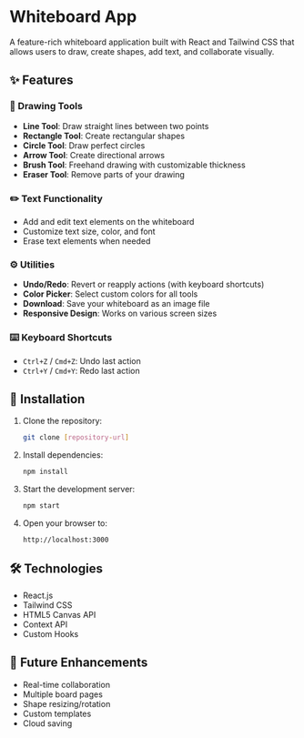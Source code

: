 # Whiteboard App

A feature-rich whiteboard application built with React and Tailwind CSS that allows users to draw, create shapes, add text, and collaborate visually.

## ✨ Features

### 🎨 Drawing Tools

- **Line Tool**: Draw straight lines between two points
- **Rectangle Tool**: Create rectangular shapes
- **Circle Tool**: Draw perfect circles
- **Arrow Tool**: Create directional arrows
- **Brush Tool**: Freehand drawing with customizable thickness
- **Eraser Tool**: Remove parts of your drawing

### ✏️ Text Functionality

- Add and edit text elements on the whiteboard
- Customize text size, color, and font
- Erase text elements when needed

### ⚙️ Utilities

- **Undo/Redo**: Revert or reapply actions (with keyboard shortcuts)
- **Color Picker**: Select custom colors for all tools
- **Download**: Save your whiteboard as an image file
- **Responsive Design**: Works on various screen sizes

### ⌨️ Keyboard Shortcuts

- `Ctrl+Z` / `Cmd+Z`: Undo last action
- `Ctrl+Y` / `Cmd+Y`: Redo last action

## 🚀 Installation

1. Clone the repository:

   ```bash
   git clone [repository-url]
   ```

2. Install dependencies:

   ```bash
   npm install
   ```

3. Start the development server:

   ```bash
   npm start
   ```

4. Open your browser to:
   ```
   http://localhost:3000
   ```

## 🛠️ Technologies

- React.js
- Tailwind CSS
- HTML5 Canvas API
- Context API
- Custom Hooks

## 🌟 Future Enhancements

- Real-time collaboration
- Multiple board pages
- Shape resizing/rotation
- Custom templates
- Cloud saving
